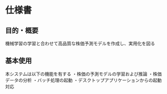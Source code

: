 # 仕様書
## 目的・概要
機械学習の学習と合わせて高品質な株価予測モデルを作成し、実用化を図る

## 基本使用
本システムは以下の機能を有する
・株価の予測モデルの学習および推論
・株価データの分析
・バッチ処理の起動
・デスクトップアプリケーションからの起動対応

